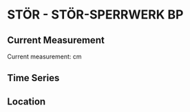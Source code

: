 # STÖR - STÖR-SPERRWERK BP

## Current Measurement

Current measurement: <Value topic="rivers/pegel-online/STÖR/STÖR-SPERRWERK BP/measurementValue"/> cm

## Time Series

<TimeSeries topic="rivers/pegel-online/STÖR/STÖR-SPERRWERK BP/measurementValue" period="week" />

## Location

<WorldMap>
  <Marker lat="53.8261482883147" lon="9.401400447906958" labelTopic="rivers/pegel-online/STÖR/STÖR-SPERRWERK BP" />
</WorldMap>
